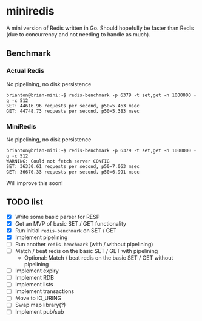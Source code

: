 # miniredis
A mini version of Redis written in Go. Should hopefully be faster than Redis (due to concurrency and not needing to handle as much).

## Benchmark
### Actual Redis
No pipelining, no disk persistence
```
brianton@brian-mini:~$ redis-benchmark -p 6379 -t set,get -n 1000000 -q -c 512
SET: 44616.96 requests per second, p50=5.463 msec
GET: 44748.73 requests per second, p50=5.383 msec
```
### MiniRedis
No pipelining, no disk persistence
```
brianton@brian-mini:~$ redis-benchmark -p 6379 -t set,get -n 1000000 -q -c 512
WARNING: Could not fetch server CONFIG
SET: 36330.61 requests per second, p50=7.063 msec
GET: 36670.33 requests per second, p50=6.991 msec
```
Will improve this soon!
## TODO list
- [x] Write some basic parser for RESP
- [x] Get an MVP of basic SET / GET functionality
- [x] Run initial `redis-benchmark` on SET / GET
- [x] Implement pipelining
- [ ] Run another `redis-benchmark` (with / without pipelining)
- [ ] Match / beat redis on the basic SET / GET with pipelining
    - Optional: Match / beat redis on the basic SET / GET without pipelining
- [ ] Implement expiry
- [ ] Implement RDB
- [ ] Implement lists
- [ ] Implement transactions
- [ ] Move to IO_URING
- [ ] Swap map library(?)
- [ ] Implement pub/sub
